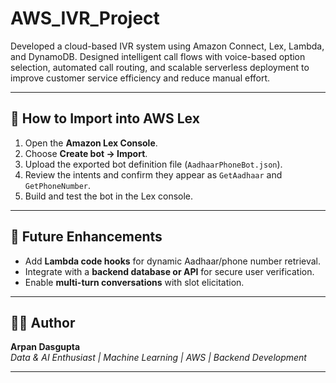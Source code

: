 # AWS_IVR_Project
Developed a cloud-based IVR system using Amazon Connect, Lex, Lambda, and DynamoDB. Designed intelligent call flows with voice-based option selection, automated call routing, and scalable serverless deployment to improve customer service efficiency and reduce manual effort.




---

## 🚀 How to Import into AWS Lex

1. Open the **Amazon Lex Console**.  
2. Choose **Create bot → Import**.  
3. Upload the exported bot definition file (`AadhaarPhoneBot.json`).  
4. Review the intents and confirm they appear as `GetAadhaar` and `GetPhoneNumber`.  
5. Build and test the bot in the Lex console.

---

## 🧠 Future Enhancements
- Add **Lambda code hooks** for dynamic Aadhaar/phone number retrieval.  
- Integrate with a **backend database or API** for secure user verification.  
- Enable **multi-turn conversations** with slot elicitation.  

---

## 👨‍💻 Author
**Arpan Dasgupta**  
*Data & AI Enthusiast | Machine Learning | AWS | Backend Development*

---


